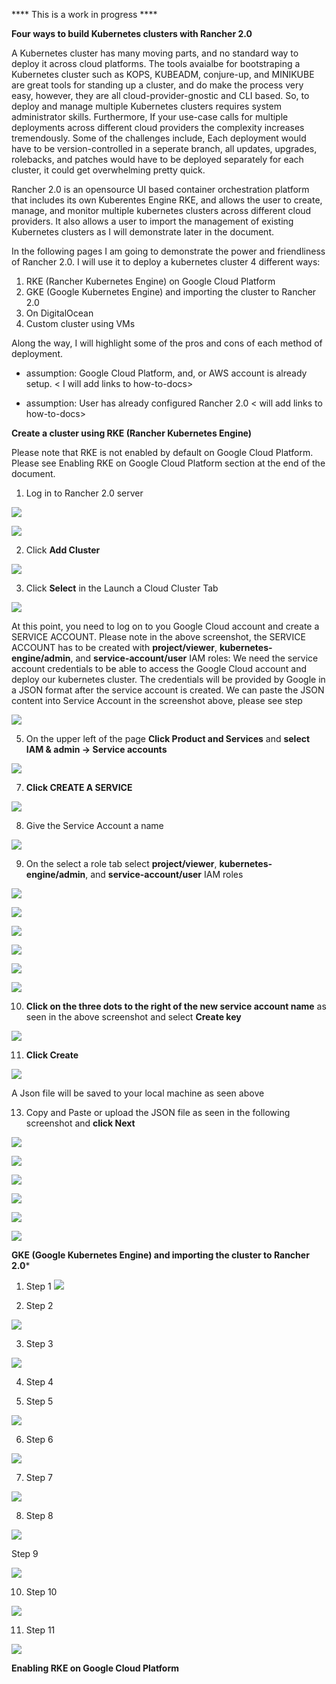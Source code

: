 **** This is a work in progress ****

**Four ways to build Kubernetes clusters with Rancher 2.0**

A Kubernetes cluster has many moving parts, and no standard way to deploy it 
across cloud platforms. The tools avaialbe for bootstraping a Kubernetes cluster 
such as  KOPS, KUBEADM, conjure-up, and MINIKUBE are great tools for standing up 
a cluster, and do make the process very easy, however, they are all cloud-provider-gnostic 
and CLI based. So, to deploy and manage multiple Kubernetes clusters requires system 
administrator skills. Furthermore, If your use-case calls for multiple deployments across 
different cloud providers the complexity increases tremendously. Some of the challenges 
include, Each deployment would have to be version-controlled in a seperate branch, all 
updates, upgrades, rolebacks, and patches would have to be deployed separately for each 
cluster, it could get overwhelming pretty quick. 

Rancher 2.0 is an opensource UI based container orchestration platform that includes its own 
Kuberentes Engine RKE, and allows the user to create, manage, and monitor multiple kubernetes 
clusters across different cloud providers. It also allows a user to import the management of 
existing Kubernetes clusters as I will demonstrate later in the document.

In the following pages I am going to demonstrate the power and friendliness of Rancher 2.0. 
I will use it to deploy a kubernetes cluster 4 different ways:

   1.  RKE (Rancher Kubernetes Engine) on Google Cloud Platform
   2.  GKE (Google Kubernetes Engine) and importing the cluster to Rancher 2.0
   3.  On DigitalOcean
   4.  Custom cluster using VMs

Along the way, I will highlight some of the pros and cons of each method of deployment.

*   assumption: Google Cloud Platform, and, or AWS account is already setup. < I will add links to how-to-docs>

*   assumption: User has already configured Rancher 2.0 < will add links to how-to-docs>

**Create a cluster using RKE (Rancher Kubernetes Engine)** 

Please note that RKE is not enabled by default on Google Cloud Platform. Please see 
Enabling RKE on Google Cloud Platform section at the end of the document.


  
  

1. Log in to Rancher 2.0 server

![](https://github.com/rickalouani/Rancher-howto/blob/master/Rancher-screen-shots/create-cluster-1.png)


![](https://github.com/rickalouani/Rancher-howto/blob/master/Rancher-screen-shots/create-cluster-2.png)


2. Click **Add Cluster**


![](https://github.com/rickalouani/Rancher-howto/blob/master/Rancher-screen-shots/create-cluster-5.png)


3. Click **Select** in the Launch a Cloud Cluster Tab


![](https://github.com/rickalouani/Rancher-howto/blob/master/Rancher-screen-shots/create-cluster-4.png)

At this point, you need to log on to you Google Cloud account and create a SERVICE ACCOUNT. Please note in the above
screenshot, the SERVICE ACCOUNT has to be created with **project/viewer**, **kubernetes-engine/admin**, and **service-account/user** IAM roles:
We need the service account credentials to be able to access the Google Cloud account and deploy our kubernetes cluster.
The credentials will be provided by Google in a JSON format after the service account is created. We can paste the JSON content into Service Account in the screenshot above, please see step
      
      

![](https://github.com/rickalouani/Rancher-howto/blob/master/Rancher-screen-shots/create-sa-1.png)


5. On the upper left of the page **Click Product and Services** and **select
   IAM & admin -> Service accounts**



![](https://github.com/rickalouani/Rancher-howto/blob/master/Rancher-screen-shots/create-sa-2.png)

7. **Click CREATE A SERVICE**

![](https://github.com/rickalouani/Rancher-howto/blob/master/Rancher-screen-shots/create-sa-3.png)

8. Give the Service Account a name


![](https://github.com/rickalouani/Rancher-howto/blob/master/Rancher-screen-shots/create-sa-4.png)

9. On the select a role tab select **project/viewer**, **kubernetes-engine/admin**, 
   and **service-account/user** IAM roles

![](https://github.com/rickalouani/Rancher-howto/blob/master/Rancher-screen-shots/create-sa-5.png)


![](https://github.com/rickalouani/Rancher-howto/blob/master/Rancher-screen-shots/create-sa-6.png)


![](https://github.com/rickalouani/Rancher-howto/blob/master/Rancher-screen-shots/create-sa-7.png)


![](https://github.com/rickalouani/Rancher-howto/blob/master/Rancher-screen-shots/create-sa-8.png)


![](https://github.com/rickalouani/Rancher-howto/blob/master/Rancher-screen-shots/create-sa-9.png)


![](https://github.com/rickalouani/Rancher-howto/blob/master/Rancher-screen-shots/create-sa-10.png)

10. **Click on the three dots to the right of the new service account name** as seen in 
    the above screenshot and select **Create key**

![](https://github.com/rickalouani/Rancher-howto/blob/master/Rancher-screen-shots/create-sa-11.png)

11. **Click Create**

![](https://github.com/rickalouani/Rancher-howto/blob/master/Rancher-screen-shots/create-sa-12.png)

   A Json file will be saved to your local machine as seen above



13. Copy and Paste or upload the JSON file as seen in the following screenshot and **click Next**
  
![](https://github.com/rickalouani/Rancher-howto/blob/master/Rancher-screen-shots/create-cluster-3.png)


![](https://github.com/rickalouani/Rancher-howto/blob/master/Rancher-screen-shots/create-cluster-8.png)


![](https://github.com/rickalouani/Rancher-howto/blob/master/Rancher-screen-shots/create-cluster-9.png)



![](https://github.com/rickalouani/Rancher-howto/blob/master/Rancher-screen-shots/create-cluster-10.png)


![](https://github.com/rickalouani/Rancher-howto/blob/master/Rancher-screen-shots/create-cluster-11.png)


![](https://github.com/rickalouani/Rancher-howto/blob/master/Rancher-screen-shots/create-cluster-12.png)

**GKE (Google Kubernetes Engine) and importing the cluster to Rancher 2.0***


1. Step 1
![](https://github.com/rickalouani/Rancher-howto/blob/master/Rancher-screen-shots/GKE1.png)

2. Step 2

![](https://github.com/rickalouani/Rancher-howto/blob/master/Rancher-screen-shots/GKE2.png)

3. Step 3

![](https://github.com/rickalouani/Rancher-howto/blob/master/Rancher-screen-shots/GKE3.png)

4. Step 4



5. Step 5

![](https://github.com/rickalouani/Rancher-howto/blob/master/Rancher-screen-shots/GKE5.png)


6. Step 6

![](https://github.com/rickalouani/Rancher-howto/blob/master/Rancher-screen-shots/GKE6.png)


7. Step 7


![](https://github.com/rickalouani/Rancher-howto/blob/master/Rancher-screen-shots/GKE7.png)


8. Step 8

![](https://github.com/rickalouani/Rancher-howto/blob/master/Rancher-screen-shots/gke10.png)



Step 9

![](https://github.com/rickalouani/Rancher-howto/blob/master/Rancher-screen-shots/gke12.png)

10. Step 10

![](https://github.com/rickalouani/Rancher-howto/blob/master/Rancher-screen-shots/gke13.png)

11. Step 11

![](https://github.com/rickalouani/Rancher-howto/blob/master/Rancher-screen-shots/gke14.png)




**Enabling RKE on Google Cloud Platform**

